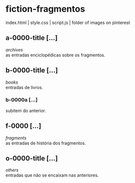 # fiction-fragmentos
index.html | style.css | script.js | folder of images on pinterest

## a-0000-title [...]
*archives*  
as entradas enciclopédicas sobre os fragmentos.

## b-0000-title [...]
*books*  
entradas de livros.

### b-0000a [...]
subitem do anterior.

## f-0000 [...]
*fragments*  
as entradas de história dos fragmentos.

## o-0000-title [...]
*others*  
entradas que não se encaixam nas anteriores.
